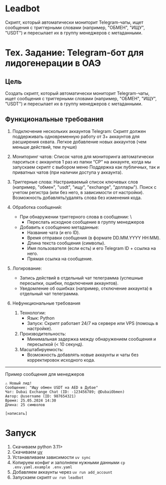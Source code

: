 # Leadbot
Скрипт, который автоматически мониторит Telegram-чаты, ищет сообщения с триггерными словами (например, "ОБМЕН", "ИЩУ", "USDT") и пересылает их в группу менеджеров с метаданными.

# Тех. Задание: Telegram-бот для лидогенерации в ОАЭ
## Цель
Создать скрипт, который автоматически мониторит Telegram-чаты, ищет сообщения с триггерными словами (например, "ОБМЕН", "ИЩУ", "USDT") и пересылает их в группу менеджеров с метаданными.

## Функциональные требования
1. Подключение нескольких аккаунтов Telegram:
    Скрипт должен поддерживать одновременную работу от 3+ аккаунтов для расширения охвата.
    Легкое добавление новых аккаунтов (чем меньше действий, тем лучше)
2. Мониторинг чатов:
    Список чатов для мониторинга автоматически парситься с аккаунтов 1 раз из папки “CP” на аккаунте, когда мы запускаем скрипт с выбором меню
    Поддержка как публичных, так и приватных чатов (при наличии доступа у аккаунта).
3. Триггерные слова:
    Настраиваемый список ключевых слов (например, "обмен", "usdt", "ищу", "exchange", "доллары").
    Поиск с учетом регистра (или без него, в зависимости от настройки).
    Возможность добавлять/удалять слова без изменения кода.
4. Обработка сообщений:
    - При обнаружении триггерного слова в сообщении: \
        - Переслать исходное сообщение в группу менеджеров
    - Добавить к сообщению метаданные: 
        - Название чата (и его ID).
        - Время отправки сообщения (в формате DD.MM.YYYY HH:MM).
        - Длина текста сообщения (символы).
        - Имя пользователя (если есть) и его Telegram ID + ссылка на него.
        - Прямая ссылка на сообщение.
5. Логирование:
    - Запись действий в отдельный чат телеграмма  (успешные пересылки, ошибки, подключения аккаунтов).
    - Уведомление об ошибках (например, отключение аккаунта) в отдельный чат телеграмма.


6. Нефункциональные требования
    1. Технологии:
        - Язык: Python
        - Запуск: Скрипт работает 24/7 на сервере или VPS (помощь в настройке).
    2. Производительность:
        - Минимальная задержка между обнаружением сообщения и пересылкой (< 10 секунд).
    3. Масштабируемость:
        - Возможность добавлять новые аккаунты и чаты без корректировок исходного кода.

---

Пример сообщения для менеджеров

```
⚠️ Новый лид!  
Сообщение: "Ищу обмен USDT на AED в Дубае"  
Чат: Dubai Exchange Chat (ID: -123456789; @DubaiObmen)  
Автор: @username (ID: 987654321)  
Время: 25.05.2024 14:30  
Длина: 25 символов  

[написать]
```

# Запуск
1. Скачиваем python 3.11>
2. Скачиваем [uv](https://github.com/astral-sh/uv)
3. Устанавливаем зависимости `uv sync`
4. Копируем конфиг и заполняем нужными данными `cp .env.yaml.example .env.yaml`
5. Добавляем аккаунты через `uv run add_account`
6. Запускаем скрипт `uv run leadbot`
